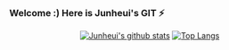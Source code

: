 ### Welcome :) Here is Junheui's GIT ⚡
<div align=center>
  
[![Junheui's github stats](https://github-readme-stats.vercel.app/api?username=waspjjun2)](https://github.com/waspjjun2/github-readme-stats)
[![Top Langs](https://github-readme-stats.vercel.app/api/top-langs/?username=waspjjun2&layout=compact)](https://github.com/waspjjun2/github-readme-stats)

</div>
